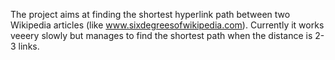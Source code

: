 The project aims at finding the shortest hyperlink path between two Wikipedia articles (like www.sixdegreesofwikipedia.com). Currently it works veeery slowly but manages to find the shortest path when the distance is 2-3 links.
